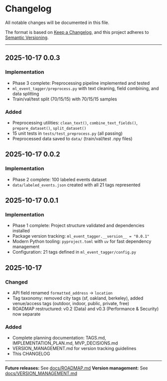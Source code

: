 # Changelog

All notable changes will be documented in this file.

The format is based on [Keep a Changelog](https://keepachangelog.com/en/1.0.0/),
and this project adheres to [Semantic Versioning](https://semver.org/spec/v2.0.0.html).

---

## 2025-10-17 0.0.3

### Implementation

-   Phase 3 complete: Preprocessing pipeline implemented and tested
-   `ml_event_tagger/preprocess.py` with text cleaning, field combining, and data splitting
-   Train/val/test split (70/15/15) with 70/15/15 samples

### Added

-   Preprocessing utilities: `clean_text()`, `combine_text_fields()`, `prepare_dataset()`, `split_dataset()`
-   15 unit tests in `tests/test_preprocess.py` (all passing)
-   Preprocessed data saved to `data/` (train/val/test .npy files)

## 2025-10-17 0.0.2

### Implementation

-   Phase 2 complete: 100 labeled events dataset
-   `data/labeled_events.json` created with all 21 tags represented

## 2025-10-17 0.0.1

### Implementation

-   Phase 1 complete: Project structure validated and dependencies installed
-   Package version tracking: `ml_event_tagger.__version__ = "0.0.1"`
-   Modern Python tooling: `pyproject.toml` with `uv` for fast dependency management
-   Configuration: 21 tags defined in `ml_event_tagger/config.py`

## 2025-10-17

### Changed

-   API field renamed `formatted_address` → `location`
-   Tag taxonomy: removed city tags (sf, oakland, berkeley), added venue/access tags (outdoor, indoor, public, private, free)
-   ROADMAP restructured: v0.2 (Data) and v0.3 (Performance & Security) now separate

### Added

-   Complete planning documentation: TAGS.md, IMPLEMENTATION_PLAN.md, MVP_DECISIONS.md
-   VERSION_MANAGEMENT.md for version tracking guidelines
-   This CHANGELOG

---

**Future releases:** See [docs/ROADMAP.md](docs/ROADMAP.md)
**Version management:** See [docs/VERSION_MANAGEMENT.md](docs/VERSION_MANAGEMENT.md)
